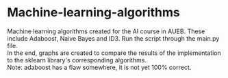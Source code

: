 # Machine-learning-algorithms

Machine learning algorithms created for the AI course in AUEB. These include Adaboost, Naive Bayes and ID3. Run the script through the main.py file.
<br>
In the end, graphs are created to compare the results of the implementation to the sklearn library's corresponding algorithms.
<br>
Note: adaboost has a flaw somewhere, it is not yet 100% correct.
